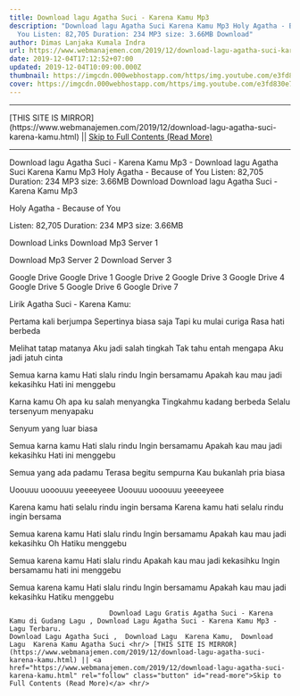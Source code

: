 ```yaml
---
title: Download lagu Agatha Suci - Karena Kamu Mp3
description: "Download lagu Agatha Suci Karena Kamu Mp3 Holy Agatha - Because of
  You Listen: 82,705 Duration: 234 MP3 size: 3.66MB Download"
author: Dimas Lanjaka Kumala Indra
url: https://www.webmanajemen.com/2019/12/download-lagu-agatha-suci-karena-kamu.html
date: 2019-12-04T17:12:52+07:00
updated: 2019-12-04T10:09:00.000Z
thumbnail: https://imgcdn.000webhostapp.com/https/img.youtube.com/e3fd830e76ab14281129587079522a3e.jpeg
cover: https://imgcdn.000webhostapp.com/https/img.youtube.com/e3fd830e76ab14281129587079522a3e.jpeg
---
```


<hr/> [THIS SITE IS MIRROR](https://www.webmanajemen.com/2019/12/download-lagu-agatha-suci-karena-kamu.html) || <a href="https://www.webmanajemen.com/2019/12/download-lagu-agatha-suci-karena-kamu.html" rel="follow" class="button" id="read-more">Skip to Full Contents (Read More)</a> <hr/> Download lagu Agatha Suci - Karena Kamu Mp3 - Download lagu Agatha Suci Karena Kamu Mp3 Holy Agatha - Because of You Listen: 82,705 Duration: 234 MP3 size: 3.66MB Download Download lagu Agatha Suci - Karena Kamu Mp3

  Holy Agatha - Because of You 

  Listen: 82,705 
  Duration: 234 
  MP3 size: 3.66MB 

  Download Links 
  Download Mp3 Server 1 

  Download Mp3 Server 2 
  Download Server 3 


  Google Drive   Google Drive 1 
  Google Drive 2 
  Google Drive 3 
  Google Drive 4 
  Google Drive 5 
  Google Drive 6 
  Google Drive 7 


                             
Lirik Agatha Suci - Karena Kamu:
                             
Pertama kali berjumpa
  Sepertinya biasa saja
  Tapi ku mulai curiga
  Rasa hati berbeda
  
  Melihat tatap matanya
  Aku jadi salah tingkah
  Tak tahu entah mengapa
  Aku jadi jatuh cinta
  
  Semua karna kamu
  Hati slalu rindu
  Ingin bersamamu
  Apakah kau mau jadi kekasihku
  Hati ini menggebu
  
  Karna kamu
  Oh apa ku salah menyangka
  Tingkahmu kadang berbeda
  Selalu tersenyum menyapaku
  
   
  Senyum yang luar biasa
  
  Semua karna kamu
  Hati slalu rindu
  Ingin bersamamu
  Apakah kau mau jadi kekasihku
  Hati ini menggebu
  
  Semua yang ada padamu
  Terasa begitu sempurna
  Kau bukanlah pria biasa
  
  Uoouuu uooouuu yeeeeyeee
  Uoouuu uooouuu yeeeeyeee
  
  Karena kamu hati selalu rindu ingin bersama
  Karena kamu hati selalu rindu ingin bersama
  
  Semua karena kamu
  Hati slalu rindu
  Ingin bersamamu
  Apakah kau mau jadi kekasihku
  Oh Hatiku menggebu
  
  Semua karena kamu
  Hati slalu rindu
  Apakah kau mau jadi kekasihku
  Ingin bersamamu hati ini menggebu
  
  Semua karena kamu
  Hati slalu rindu
  Ingin bersamamu
  Apakah kau mau jadi kekasihku
  Hatiku menggebu                                 
                                 
                             Download Lagu Gratis Agatha Suci - Karena Kamu di Gudang Lagu , Download Lagu Agatha Suci - Karena Kamu Mp3 - Lagu Terbaru.                                                         Download Lagu Agatha Suci ,  Download Lagu  Karena Kamu,  Download Lagu  Karena Kamu Agatha Suci <hr/> [THIS SITE IS MIRROR](https://www.webmanajemen.com/2019/12/download-lagu-agatha-suci-karena-kamu.html) || <a href="https://www.webmanajemen.com/2019/12/download-lagu-agatha-suci-karena-kamu.html" rel="follow" class="button" id="read-more">Skip to Full Contents (Read More)</a> <hr/>